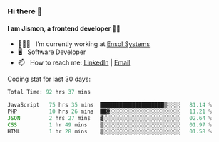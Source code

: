 ### Hi there 👋

#### I am Jismon, a frontend developer 👦🏻

- 🧑🏻‍💻   &nbsp; I’m currently working at <a href='https://www.ensolsystems.com/' target="_blank">Ensol Systems</a>
- 🖥   &nbsp; Software Developer
- 📫   &nbsp; How to reach me: <a href='https://www.linkedin.com/in/jismonthomas/'>LinkedIn</a> | <a href='mailto:hellojismonthomas@gmail.com'>Email</a>

Coding stat for last 30 days:
<!--START_SECTION:waka-->

```javascript
Total Time: 92 hrs 37 mins

JavaScript   75 hrs 35 mins  ████████████████████▒░░░░   81.14 %
PHP          10 hrs 26 mins  ██▓░░░░░░░░░░░░░░░░░░░░░░   11.21 %
JSON         2 hrs 27 mins   ▓░░░░░░░░░░░░░░░░░░░░░░░░   02.64 %
CSS          1 hr 49 mins    ▒░░░░░░░░░░░░░░░░░░░░░░░░   01.97 %
HTML         1 hr 28 mins    ▒░░░░░░░░░░░░░░░░░░░░░░░░   01.58 %
```

<!--END_SECTION:waka-->

<!--
**jismonthomas/jismonthomas** is a ✨ _special_ ✨ repository because its `README.md` (this file) appears on your GitHub profile.

Here are some ideas to get you started:

- 🔭 I’m currently working on ...
- 🌱 I’m currently learning ...
- 👯 I’m looking to collaborate on ...
- 🤔 I’m looking for help with ...
- 💬 Ask me about ...
- 📫 How to reach me: ...
- 😄 Pronouns: ...
- ⚡ Fun fact: ...
-->
